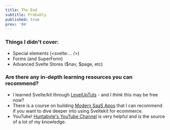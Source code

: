 ```yaml
---
title: The End
subtitle: Probably
published: true
prev: '04'
---
```


### Things I didn't cover:

- Special elements (<svelte:... />)
- Forms (and SuperForm)
- Advanced Svelte Stores ($nav, $page, etc)

### Are there any in-depth learning resources you can recommend?

- I learned Svelte/kit through [LevelUpTuts](https://levelup.video/) - and I _think_ this may be free now?
- There is a course on building [Modern SaaS Apps](https://courses.huntabyte.com/modern-saas) that I can recommend if you want to dive deeper into using Sveltekit for ecommerce.
- YouTube! [Huntabyte's YouTube Channel](https://www.youtube.com/watch?v=EQy-AYhZIlE&list=PLq30BP0TIcqXP149TyFMfRhnMT6T5--e5) is very helpful and is the source of a lot of my knowledge.
